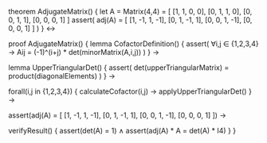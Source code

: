 theorem AdjugateMatrix() {
  let A = Matrix(4,4) = [
    [1, 1, 0, 0],
    [0, 1, 1, 0],
    [0, 0, 1, 1],
    [0, 0, 0, 1]
  ]
  assert(
    adj(A) = [
      [1, -1,  1, -1],
      [0,  1, -1,  1],
      [0,  0,  1, -1],
      [0,  0,  0,  1]
    ]
  )
} ↔

proof AdjugateMatrix() {
  lemma CofactorDefinition() {
    assert(
      ∀i,j ∈ {1,2,3,4} →
      Aij = (-1)^(i+j) * det(minorMatrix(A,i,j))
    )
  } →
  
  lemma UpperTriangularDet() {
    assert(
      det(upperTriangularMatrix) = product(diagonalElements)
    )
  } →
  
  forall(i,j in {1,2,3,4}) {
    calculateCofactor(i,j) →
    applyUpperTriangularDet()
  } →
  
  assert(adj(A) = [
    [1, -1,  1, -1],
    [0,  1, -1,  1],
    [0,  0,  1, -1],
    [0,  0,  0,  1]
  ]) →
  
  verifyResult() {
    assert(det(A) = 1) ∧
    assert(adj(A) * A = det(A) * I4) 
  }
}
